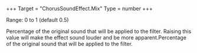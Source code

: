 +++
Target = "ChorusSoundEffect.Mix"
Type = number
+++

Range: 0 to 1 (default 0.5)Percentage of the original sound that will be applied to the filter. Raising this value will make the effect sound louder and be more apparent.Percentage of the original sound that will be applied to the filter.